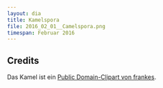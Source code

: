 ```yaml
---
layout: dia
title: Kamelspora
file: 2016_02_01__Camelspora.png
timespan: Februar 2016
---
```


## Credits

Das Kamel ist ein [Public Domain-Clipart von frankes](https://web.archive.org/web/20151001115826/https://openclipart.org/detail/215616/camel-coloured).
